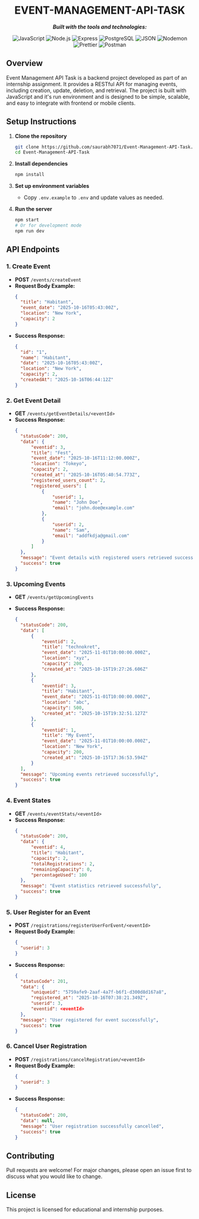 
<div align="center">
   
# EVENT-MANAGEMENT-API-TASK
**_Built with the tools and technologies:_**

![JavaScript](https://img.shields.io/badge/JavaScript-F7DF1E?style=flat-square&logo=javascript&logoColor=black)
![Node.js](https://img.shields.io/badge/Node.js-339933?style=flat-square&logo=nodedotjs&logoColor=white)
![Express](https://img.shields.io/badge/Express-000000?style=flat-square&logo=express&logoColor=white)
![PostgreSQL](https://img.shields.io/badge/PostgreSQL-316192?style=flat-square&logo=postgresql&logoColor=white)
![JSON](https://img.shields.io/badge/JSON-000000?style=flat-square&logo=json&logoColor=white)
![Nodemon](https://img.shields.io/badge/Nodemon-76D04B?style=flat-square&logo=nodemon&logoColor=white)
![Prettier](https://img.shields.io/badge/Prettier-F7B93E?style=flat-square&logo=prettier&logoColor=black)
![Postman](https://img.shields.io/badge/Postman-FF6C37?style=flat-square&logo=postman&logoColor=white)


</div>


## Overview

Event Management API Task is a backend project developed as part of an internship assignment. It provides a RESTful API for managing events, including creation, update, deletion, and retrieval. The project is built with JavaScript and it's run environment and is designed to be simple, scalable, and easy to integrate with frontend or mobile clients.

## Setup Instructions

1. **Clone the repository**
   ```bash
   git clone https://github.com/saurabh7071/Event-Management-API-Task.git
   cd Event-Management-API-Task
   ```

2. **Install dependencies**
   ```bash
   npm install
   ```

3. **Set up environment variables**
   - Copy `.env.example` to `.env` and update values as needed.

4. **Run the server**
   ```bash
   npm start
   # Or for development mode
   npm run dev
   ```

## API Endpoints

### 1. Create Event

- **POST** `/events/createEvent`
- **Request Body Example:**
  ```json
  {
    "title": "Habitant",
    "event_date": "2025-10-16T05:43:00Z",
    "location": "New York",
    "capacity": 2
  }
  ```
- **Success Response:**
  ```json
  {
    "id": "1",
    "name": "Habitant",
    "date": "2025-10-16T05:43:00Z",
    "location": "New York",
    "capacity": 2,
    "createdAt": "2025-10-16T06:44:12Z"
  }
  ```

### 2. Get Event Detail

- **GET** `/events/getEventDetails/<eventId>`
- **Success Response:**
  ```json
  {
    "statusCode": 200,
    "data": {
        "eventid": 3,
        "title": "Fest",
        "event_date": "2025-10-16T11:12:00.000Z",
        "location": "Tokeyo",
        "capacity": 2,
        "created_at": "2025-10-16T05:40:54.773Z",
        "registered_users_count": 2,
        "registered_users": [
            {
                "userid": 1,
                "name": "John Doe",
                "email": "john.doe@example.com"
            },
            {
                "userid": 2,
                "name": "Sam",
                "email": "addfkdja@gmail.com"
            }
        ]
    },
    "message": "Event details with registered users retrieved successfully",
    "success": true
  }
  ```

### 3. Upcoming Events

- **GET** `/events/getUpcomingEvents`

- **Success Response:**
  ```json
  {
    "statusCode": 200,
    "data": [
        {
            "eventid": 2,
            "title": "technokret",
            "event_date": "2025-11-01T10:00:00.000Z",
            "location": "xyz",
            "capacity": 200,
            "created_at": "2025-10-15T19:27:26.606Z"
        },
        {
            "eventid": 3,
            "title": "Habitant",
            "event_date": "2025-11-01T10:00:00.000Z",
            "location": "abc",
            "capacity": 500,
            "created_at": "2025-10-15T19:32:51.127Z"
        },
        {
            "eventid": 1,
            "title": "My Event",
            "event_date": "2025-11-01T10:00:00.000Z",
            "location": "New York",
            "capacity": 200,
            "created_at": "2025-10-15T17:36:53.594Z"
        }
    ],
    "message": "Upcoming events retrieved successfully",
    "success": true
  }
  ```

### 4. Event States

- **GET** `/events/eventStats/<eventId>`
- **Success Response:**
  ```json
  {
    "statusCode": 200,
    "data": {
        "eventid": 4,
        "title": "Habitant",
        "capacity": 2,
        "totalRegistrations": 2,
        "remainingCapacity": 0,
        "percentageUsed": 100
    },
    "message": "Event statistics retrieved successfully",
    "success": true
  }
  ```

### 5. User Register for an Event

- **POST** `/registrations/registerUserForEvent/<eventId>`
- **Request Body Example:**
  ```json
  {  
    "userid": 3
  }
  ```
- **Success Response:**
  ```json
  {
    "statusCode": 201,
    "data": {
        "uniqueid": "5759afe9-2aaf-4a7f-b6f1-d300d8d167a8",
        "registered_at": "2025-10-16T07:38:21.349Z",
        "userid": 3,
        "eventid": <eventId>
    },
    "message": "User registered for event successfully",
    "success": true
  }
  ```

### 6. Cancel User Registration

- **POST** `/registrations/cancelRegistration/<eventId>`
- **Request Body Example:**
  ```json
  {  
    "userid": 3
  }
  ```
- **Success Response:**
  ```json
  {
    "statusCode": 200,
    "data": null,
    "message": "User registration successfully cancelled",
    "success": true
  }
  ```

## Contributing

Pull requests are welcome! For major changes, please open an issue first to discuss what you would like to change.

## License

This project is licensed for educational and internship purposes.
